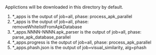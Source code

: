 Applictions will be downloaded in this directory by default.

1. *_apps is the output of job=all, phase: process_apk_parallel
2. *_apps is the output of job=all, phase: removeWhitelistFromApkDatabase
3. *_apps.NNNN-NNNN.apk_parser is the output of job=all, phase: parse_apk_database_parallel
4. *_apps.progress is the output of job=all, phase: process_apk_parallel
5. *_apps.phash.json is the output of job=visual_similarity, alg=phash
